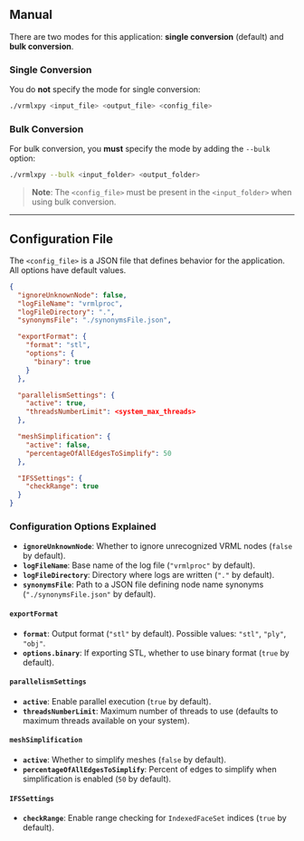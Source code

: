 ## Manual

There are two modes for this application: **single conversion** (default) and **bulk conversion**.

### Single Conversion

You do **not** specify the mode for single conversion:

```bash
./vrmlxpy <input_file> <output_file> <config_file>
```

### Bulk Conversion

For bulk conversion, you **must** specify the mode by adding the `--bulk` option:

```bash
./vrmlxpy --bulk <input_folder> <output_folder>
```

> **Note**: The `<config_file>` must be present in the `<input_folder>` when using bulk conversion.

---

## Configuration File

The `<config_file>` is a JSON file that defines behavior for the application. All options have default values.

```json
{
  "ignoreUnknownNode": false,
  "logFileName": "vrmlproc",
  "logFileDirectory": ".",
  "synonymsFile": "./synonymsFile.json",

  "exportFormat": {
    "format": "stl",
    "options": {
      "binary": true
    }
  },

  "parallelismSettings": {
    "active": true,
    "threadsNumberLimit": <system_max_threads>
  },

  "meshSimplification": {
    "active": false,
    "percentageOfAllEdgesToSimplify": 50
  },

  "IFSSettings": {
    "checkRange": true
  }
}
```

### Configuration Options Explained

- **`ignoreUnknownNode`**: Whether to ignore unrecognized VRML nodes (`false` by default).
- **`logFileName`**: Base name of the log file (`"vrmlproc"` by default).
- **`logFileDirectory`**: Directory where logs are written (`"."` by default).
- **`synonymsFile`**: Path to a JSON file defining node name synonyms (`"./synonymsFile.json"` by default).

#### `exportFormat`
- **`format`**: Output format (`"stl"` by default). Possible values: `"stl"`, `"ply"`, `"obj"`.
- **`options.binary`**: If exporting STL, whether to use binary format (`true` by default).

#### `parallelismSettings`
- **`active`**: Enable parallel execution (`true` by default).
- **`threadsNumberLimit`**: Maximum number of threads to use (defaults to maximum threads available on your system).

#### `meshSimplification`
- **`active`**: Whether to simplify meshes (`false` by default).
- **`percentageOfAllEdgesToSimplify`**: Percent of edges to simplify when simplification is enabled (`50` by default).

#### `IFSSettings`
- **`checkRange`**: Enable range checking for `IndexedFaceSet` indices (`true` by default).

